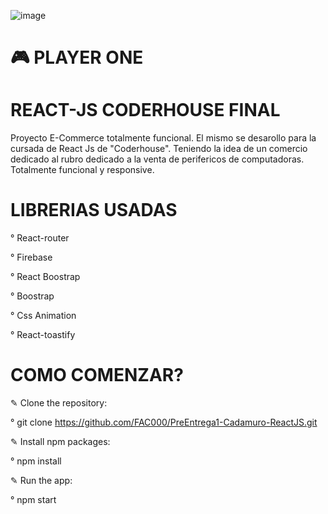 

![image](https://github.com/FAC000/PreEntrega1-Cadamuro-ReactJS/assets/128639800/6d71d66e-c94e-4fbd-b4e0-64e17f77e42c)


# 🎮 PLAYER ONE

# REACT-JS CODERHOUSE FINAL


Proyecto E-Commerce totalmente funcional.
El mismo se desarollo para la cursada de React Js de "Coderhouse". Teniendo la idea de un comercio dedicado al rubro dedicado a la venta de perifericos de computadoras.
Totalmente funcional y responsive.

# LIBRERIAS USADAS

° React-router

° Firebase

° React Boostrap

° Boostrap

° Css Animation

° React-toastify


# COMO COMENZAR?

✎ Clone the repository:

° git clone https://github.com/FAC000/PreEntrega1-Cadamuro-ReactJS.git

✎ Install npm packages:

° npm install
 
✎ Run the app:

° npm start
